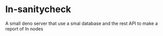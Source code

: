 # ln-sanitycheck

A small deno server that use a smal database and the rest API to make a report
of ln nodes
